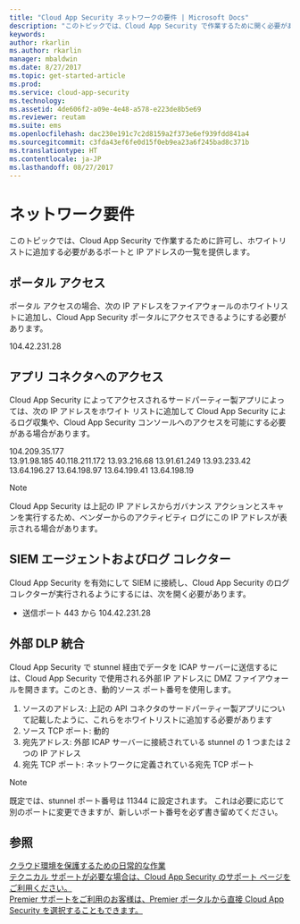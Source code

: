 ```yaml
---
title: "Cloud App Security ネットワークの要件 | Microsoft Docs"
description: "このトピックでは、Cloud App Security で作業するために開く必要があるポートと IP アドレスについて説明します。"
keywords: 
author: rkarlin
ms.author: rkarlin
manager: mbaldwin
ms.date: 8/27/2017
ms.topic: get-started-article
ms.prod: 
ms.service: cloud-app-security
ms.technology: 
ms.assetid: 4de606f2-a09e-4e48-a578-e223de8b5e69
ms.reviewer: reutam
ms.suite: ems
ms.openlocfilehash: dac230e191c7c2d8159a2f373e6ef939fdd841a4
ms.sourcegitcommit: c3fda43ef6fe0d15f0eb9ea23a6f245bad8c371b
ms.translationtype: HT
ms.contentlocale: ja-JP
ms.lasthandoff: 08/27/2017
---
```

# <a name="network-requirements"></a>ネットワーク要件

このトピックでは、Cloud App Security で作業するために許可し、ホワイトリストに追加する必要があるポートと IP アドレスの一覧を提供します。 


## <a name="portal-access"></a>ポータル アクセス

ポータル アクセスの場合、次の IP アドレスをファイアウォールのホワイトリストに追加し、Cloud App Security ポータルにアクセスできるようにする必要があります。  
  
104.42.231.28  


## <a name="app-connector-access"></a>アプリ コネクタへのアクセス

Cloud App Security によってアクセスされるサードパーティー製アプリによっては、次の IP アドレスをホワイト リストに追加して Cloud App Security によるログ収集や、Cloud App Security コンソールへのアクセスを可能にする必要がある場合があります。  
  
104.209.35.177  
13.91.98.185 40.118.211.172 13.93.216.68 13.91.61.249 13.93.233.42 13.64.196.27 13.64.198.97 13.64.199.41 13.64.198.19

> [!NOTE]
>Cloud App Security は上記の IP アドレスからガバナンス アクションとスキャンを実行するため、ベンダーからのアクティビティ ログにこの IP アドレスが表示される場合があります。 
  

## <a name="siem-agent-and-log-collector"></a>SIEM エージェントおよびログ コレクター

Cloud App Security を有効にして SIEM に接続し、Cloud App Security のログ コレクターが実行されるようにするには、次を開く必要があります。

- 送信ポート 443 から 104.42.231.28

## <a name="external-dlp-integration"></a>外部 DLP 統合

Cloud App Security で stunnel 経由でデータを ICAP サーバーに送信するには、Cloud App Security で使用される外部 IP アドレスに DMZ ファイアウォールを開きます。このとき、動的ソース ポート番号を使用します。 

1.  ソースのアドレス: 上記の API コネクタのサードパーティー製アプリについて記載したように、これらをホワイトリストに追加する必要があります
2.  ソース TCP ポート: 動的
3.  宛先アドレス: 外部 ICAP サーバーに接続されている stunnel の 1 つまたは 2 つの IP アドレス
4.  宛先 TCP ポート: ネットワークに定義されている宛先 TCP ポート

> [!NOTE] 
> 既定では、stunnel ポート番号は 11344 に設定されます。 これは必要に応じて別のポートに変更できますが、新しいポート番号を必ず書き留めてください。



  
## <a name="see-also"></a>参照  
[クラウド環境を保護するための日常的な作業](daily-activities-to-protect-your-cloud-environment.md)   
[テクニカル サポートが必要な場合は、Cloud App Security のサポート ページをご利用ください。](http://support.microsoft.com/oas/default.aspx?prid=16031)   
[Premier サポートをご利用のお客様は、Premier ポータルから直接 Cloud App Security を選択することもできます。](https://premier.microsoft.com/)  
  

   